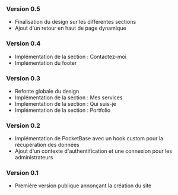 ### Version 0.5

- Finalisation du design sur les différentes sections
- Ajout d'un retour en haut de page dynamique

### Version 0.4

- Implémentation de la section : Contactez-moi
- Implémentation du footer

### Version 0.3

- Refonte globale du design
- Implémentation de la section : Mes services
- Implémentation de la section : Qui suis-je
- Implémentation de la section : Portfolio

### Version 0.2

- Implémentation de PocketBase avec un hook custom pour la récupération des données
- Ajout d'un contexte d'authentification et une connexion pour les administrateurs

### Version 0.1

- Première version publique annonçant la création du site
